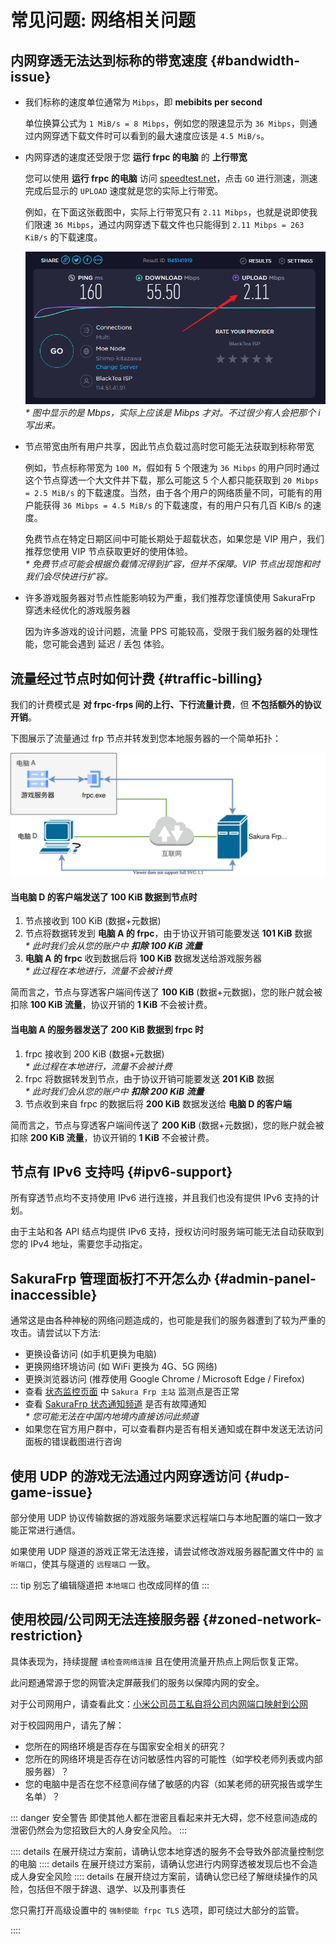 # 常见问题: 网络相关问题

## 内网穿透无法达到标称的带宽速度 {#bandwidth-issue}

- 我们标称的速度单位通常为 `Mibps`，即 **mebibits per second**

   单位换算公式为 `1 MiB/s = 8 Mibps`，例如您的限速显示为 `36 Mibps`，则通过内网穿透下载文件时可以看到的最大速度应该是 `4.5 MiB/s`。

- 内网穿透的速度还受限于您 **运行 frpc 的电脑** 的 **上行带宽**

   您可以使用 **运行 frpc 的电脑** 访问 [speedtest.net](https://www.speedtest.net)，点击 `GO` 进行测速，测速完成后显示的 `UPLOAD` 速度就是您的实际上行带宽。

   例如，在下面这张截图中，实际上行带宽只有 `2.11 Mibps`，也就是说即使我们限速 `36 Mibps`，通过内网穿透下载文件也只能得到 `2.11 Mibps = 263 KiB/s` 的下载速度。

  ![](./_images/network-speedtest.png)  
  _* 图中显示的是 Mbps，实际上应该是 Mibps 才对。不过很少有人会把那个 i 写出来。_

- 节点带宽由所有用户共享，因此节点负载过高时您可能无法获取到标称带宽

   例如，节点标称带宽为 `100 M`，假如有 5 个限速为 `36 Mibps` 的用户同时通过这个节点穿透一个大文件并下载，那么可能这 5 个人都只能获取到 `20 Mibps = 2.5 MiB/s` 的下载速度。当然，由于各个用户的网络质量不同，可能有的用户能获得 `36 Mibps = 4.5 MiB/s` 的下载速度，有的用户只有几百 KiB/s 的速度。

   免费节点在特定日期区间中可能长期处于超载状态，如果您是 VIP 用户，我们推荐您使用 VIP 节点获取更好的使用体验。  
   _* 免费节点可能会根据负载情况得到扩容，但并不保障。VIP 节点出现饱和时我们会尽快进行扩容。_

- 许多游戏服务器对节点性能影响较为严重，我们推荐您谨慎使用 SakuraFrp 穿透未经优化的游戏服务器

   因为许多游戏的设计问题，流量 PPS 可能较高，受限于我们服务器的处理性能，您可能会遇到 延迟 / 丢包 体验。  

## 流量经过节点时如何计费 {#traffic-billing}

我们的计费模式是 **对 frpc-frps 间的上行、下行流量计费**，但 **不包括额外的协议开销**。

下图展示了流量通过 frp 节点并转发到您本地服务器的一个简单拓扑：

![](../_images/basics-5.svg)

#### 当电脑 D 的客户端发送了 100 KiB 数据到节点时

1. 节点接收到 100 KiB (数据+元数据)  
1. 节点将数据转发到 **电脑 A 的 frpc**，由于协议开销可能要发送 **101 KiB** 数据  
   _* 此时我们会从您的账户中 **扣除 100 KiB 流量**_
1. **电脑 A 的 frpc** 收到数据后将 **100 KiB** 数据发送给游戏服务器  
   _* 此过程在本地进行，流量不会被计费_

简而言之，节点与穿透客户端间传送了 **100 KiB** (数据+元数据)，您的账户就会被扣除 **100 KiB 流量**，协议开销的 **1 KiB** 不会被计费。

#### 当电脑 A 的服务器发送了 200 KiB 数据到 frpc 时

1. frpc 接收到 200 KiB (数据+元数据)  
   _* 此过程在本地进行，流量不会被计费_
1. frpc 将数据转发到节点，由于协议开销可能要发送 **201 KiB** 数据  
   _* 此时我们会从您的账户中 **扣除 200 KiB 流量**_
1. 节点收到来自 frpc 的数据后将 **200 KiB** 数据发送给 **电脑 D 的客户端**

简而言之，节点与穿透客户端间传送了 **200 KiB** (数据+元数据)，您的账户就会被扣除 **200 KiB 流量**，协议开销的 **1 KiB** 不会被计费。

## 节点有 IPv6 支持吗 {#ipv6-support}

所有穿透节点均不支持使用 IPv6 进行连接，并且我们也没有提供 IPv6 支持的计划。

由于主站和各 API 结点均提供 IPv6 支持，授权访问时服务端可能无法自动获取到您的 IPv4 地址，需要您手动指定。

## SakuraFrp 管理面板打不开怎么办 {#admin-panel-inaccessible}

通常这是由各种神秘的网络问题造成的，也可能是我们的服务器遭到了较为严重的攻击。请尝试以下方法:

- 更换设备访问 (如手机更换为电脑)
- 更换网络环境访问 (如 WiFi 更换为 4G、5G 网络)
- 更换浏览器访问 (推荐使用 Google Chrome / Microsoft Edge / Firefox)
- 查看 [状态监控页面](https://status.natfrp.com/) 中 `Sakura Frp 主站` 监测点是否正常
- 查看 [SakuraFrp 状态通知频道](https://t.me/natfrp_status) 是否有故障通知  
  _* 您可能无法在中国内地境内直接访问此频道_
- 如果您在官方用户群中，可以查看群内是否有相关通知或在群中发送无法访问面板的错误截图进行咨询

## 使用 UDP 的游戏无法通过内网穿透访问 {#udp-game-issue}

部分使用 UDP 协议传输数据的游戏服务端要求远程端口与本地配置的端口一致才能正常进行通信。

如果使用 UDP 隧道的游戏正常无法连接，请尝试修改游戏服务器配置文件中的 `监听端口`，使其与隧道的 `远程端口` 一致。

::: tip
别忘了编辑隧道把 `本地端口` 也改成同样的值
:::

## 使用校园/公司网无法连接服务器 {#zoned-network-restriction}

具体表现为，持续提醒 `请检查网络连接` 且在使用流量开热点上网后恢复正常。

此问题通常源于您的网管决定屏蔽我们的服务以保障内网的安全。

对于公司网用户，请查看此文：[小米公司员工私自将公司内网端口映射到公网](https://www.v2ex.com/t/726197)

对于校园网用户，请先了解：

- 您所在的网络环境是否存在与国家安全相关的研究？
- 您所在的网络环境是否存在访问敏感性内容的可能性（如学校老师列表或内部服务器）？
- 您的电脑中是否在您不经意间存储了敏感的内容（如某老师的研究报告或学生名单）？

::: danger 安全警告
即使其他人都在泄密且看起来并无大碍，您不经意间造成的泄密仍然会为您招致巨大的人身安全风险。
:::

:::: details 在展开绕过方案前，请确认您本地穿透的服务不会导致外部流量控制您的电脑
:::: details 在展开绕过方案前，请确认您进行内网穿透被发现后也不会造成人身安全风险
:::: details 在展开绕过方案前，请确认您已经了解继续操作的风险，包括但不限于辞退、退学、以及刑事责任

您只需打开高级设置中的 `强制使能 frpc TLS` 选项，即可绕过大部分的监管。

::::
